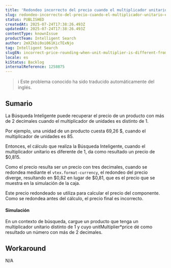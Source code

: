 ```yaml
---
title: 'Redondeo incorrecto del precio cuando el multiplicador unitario es distinto de uno'
slug: redondeo-incorrecto-del-precio-cuando-el-multiplicador-unitario-es-distinto-de-uno
status: PUBLISHED
createdAt: 2025-07-24T17:38:26.493Z
updatedAt: 2025-07-24T17:38:26.493Z
contentType: knownIssue
productTeam: Intelligent Search
author: 2mXZkbi0oi061KicTExNjo
tag: Intelligent Search
slugEN: incorrect-price-rounding-when-unit-multiplier-is-different-from-one
locale: es
kiStatus: Backlog
internalReference: 1258875
---
```


>ℹ️ Este problema conocido ha sido traducido automáticamente del inglés.

## Sumario


La Búsqueda Inteligente puede recuperar el precio de un producto con más de 2 decimales cuando el multiplicador de unidades es distinto de 1.

Por ejemplo, una unidad de un producto cuesta 69,26 $, cuando el multiplicador de unidades es 85.

Entonces, el cálculo que realiza la Búsqueda Inteligente, cuando el multiplicador unitario es diferente de 1, da como resultado un precio de $0,815.

Como el precio resulta ser un precio con tres decimales, cuando se redondea mediante el `vtex.format-currency`, el redondeo del precio diverge, resultando en $0,82 en lugar de $0,81, que es el precio que se muestra en la simulación de la caja.

Este precio redondeado se utiliza para calcular el precio del componente. Como se redondea antes del cálculo, el precio final es incorrecto.


#### Simulación


En un contexto de búsqueda, cargue un producto que tenga un multiplicador unitario distinto de 1 y cuyo unitMultiplier*price dé como resultado un número con más de 2 decimales.

## Workaround


N/A


